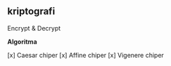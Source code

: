 ## kriptografi

<p>Encrypt & Decrypt</p>

**Algoritma**

[x] Caesar chiper
[x] Affine chiper
[x] Vigenere chiper
